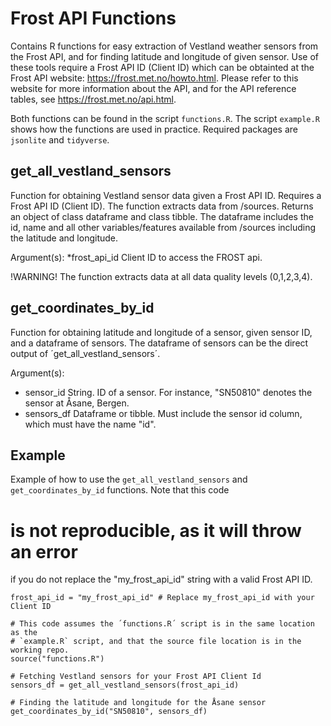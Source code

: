 # Frost API Functions
Contains R functions for easy extraction of Vestland weather sensors from the Frost API, and for finding latitude and longitude of given sensor.
Use of these tools require a Frost API ID (Client ID) which can be obtainted at the Frost API website: https://frost.met.no/howto.html.
Please refer to this website for more information about the API, and for the API reference tables, see https://frost.met.no/api.html.

Both functions can be found in the script `functions.R`. 
The script `example.R` shows how the functions are used in practice.
Required packages are `jsonlite` and `tidyverse`.

## get_all_vestland_sensors

Function for obtaining Vestland sensor data given a Frost API ID. Requires a Frost API ID (Client ID). 
The function extracts data from /sources. Returns an object of class dataframe and class tibble. 
The dataframe includes the id, name and all other variables/features available 
from /sources including the latitude and longitude.

Argument(s):
*frost_api_id           Client ID to access the FROST api.          


!WARNING! The function extracts data at all data quality levels (0,1,2,3,4).

## get_coordinates_by_id
Function for obtaining latitude and longitude of a sensor, given sensor ID, and a dataframe of sensors. 
The dataframe of sensors can be the direct output of ´get_all_vestland_sensors´.

Argument(s):
* sensor_id            String. ID of a sensor. For instance, "SN50810" denotes the sensor at Åsane, Bergen.
* sensors_df           Dataframe or tibble. Must include the sensor id column, which must have the name "id".


## Example

Example of how to use the `get_all_vestland_sensors`
and `get_coordinates_by_id` functions. Note that this code 
# is not reproducible, as it will throw an error
if you do not replace the "my_frost_api_id" string with
a valid Frost API ID. 

```
frost_api_id = "my_frost_api_id" # Replace my_frost_api_id with your Client ID

# This code assumes the ´functions.R´ script is in the same location as the 
# `example.R` script, and that the source file location is in the working repo.
source("functions.R")

# Fetching Vestland sensors for your Frost API Client Id
sensors_df = get_all_vestland_sensors(frost_api_id)

# Finding the latitude and longitude for the Åsane sensor
get_coordinates_by_id("SN50810", sensors_df)
```
